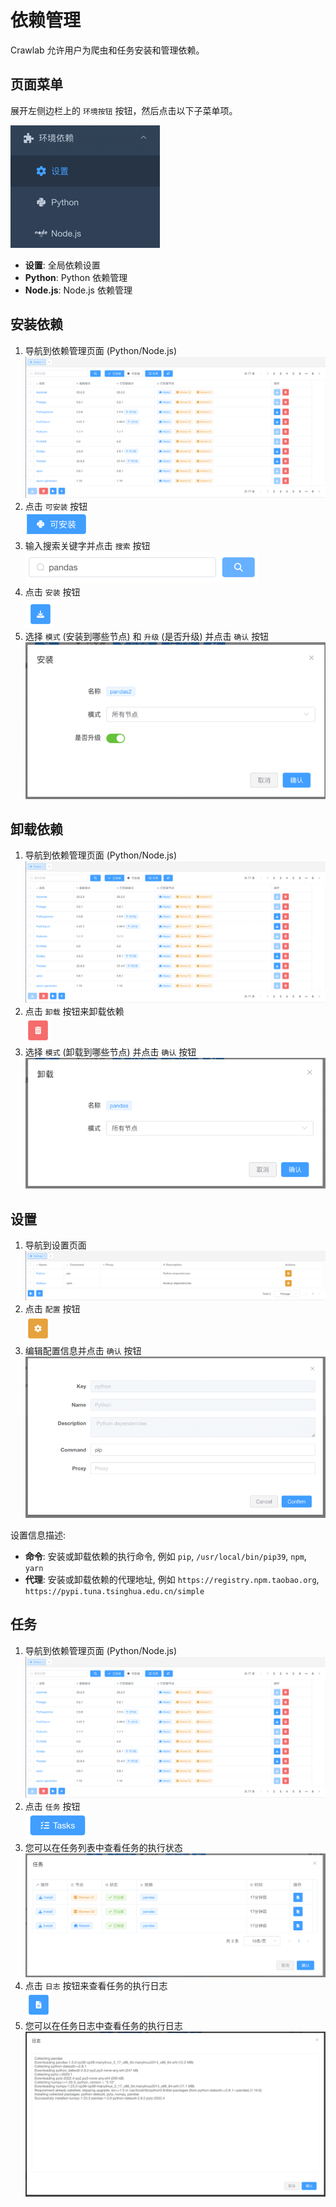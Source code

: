 # 依赖管理

Crawlab 允许用户为爬虫和任务安装和管理依赖。

## 页面菜单

展开左侧边栏上的 `环境按钮` 按钮，然后点击以下子菜单项。

![menu.png](./img/menu.png)

- **设置**: 全局依赖设置
- **Python**: Python 依赖管理
- **Node.js**: Node.js 依赖管理

## 安装依赖

1. 导航到依赖管理页面 (Python/Node.js) <br>![deps-list.png](./img/deps-list.png)
2. 点击 `可安装` 按钮 <br>![installable.png](./img/installable.png)
3. 输入搜索关键字并点击 `搜索` 按钮 <br>![img.png](./img/search.png)
4. 点击 `安装` 按钮 <br>![install.png](./img/install.png)
5. 选择 `模式` (安装到哪些节点) 和 `升级` (是否升级) 并点击 `确认` 按钮 <br>![install-form.png](./img/install-form.png)

## 卸载依赖

1. 导航到依赖管理页面 (Python/Node.js) <br>![deps-list.png](./img/deps-list.png)
2. 点击 `卸载` 按钮来卸载依赖 <br>![uninstall.png](./img/uninstall.png)
3. 选择 `模式` (卸载到哪些节点) 并点击 `确认` 按钮 <br>![uninstall-form.png](./img/uninstall-form.png)

## 设置

1. 导航到设置页面 <br>![settings-list.png](./img/settings-list.png)
2. 点击 `配置` 按钮 <br>![edit.png](./img/configure.png)
3. 编辑配置信息并点击 `确认` 按钮 <br>![settings.png](./img/settings.png)

设置信息描述:

- **命令**: 安装或卸载依赖的执行命令, 例如 `pip`, `/usr/local/bin/pip39`, `npm`, `yarn`
- **代理**: 安装或卸载依赖的代理地址, 例如 `https://registry.npm.taobao.org`, `https://pypi.tuna.tsinghua.edu.cn/simple`

## 任务

1. 导航到依赖管理页面 (Python/Node.js) <br>![deps-list.png](./img/deps-list.png)
2. 点击 `任务` 按钮 <br>![task.png](./img/tasks.png)
3. 您可以在任务列表中查看任务的执行状态 <br>![tasks-list.png](./img/tasks-list.png)
4. 点击 `日志` 按钮来查看任务的执行日志 <br>![tasks-logs.png](./img/tasks-logs.png)
5. 您可以在任务日志中查看任务的执行日志 <br>![tasks-logs-content.png](./img/tasks-logs-content.png)